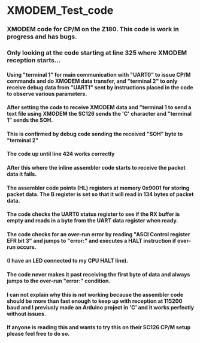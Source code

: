 # XMODEM_Test_code

### XMODEM code for CP/M on the Z180. This code is work in progress and has bugs. 

### Only looking at the code starting at line 325 where XMODEM reception starts...

#### Using "terminal 1" for main communication with "UART0" to issue CP/M commands and do XMODEM data transfer, and "terminal 2" to only receive debug data from "UART1" sent by instructions placed in the code to observe various parameters.

#### After setting the code to receive XMODEM data and "terminal 1 to send a text file using XMODEM the SC126 sends the 'C' character and "terminal 1" sends the SOH. 
#### This is confirmed by debug code sending the received "SOH" byte to "terminal 2"

#### The code up until line 424 works correctly
#### After this where the inline assembler code starts to receive the packet data it fails.
#### The assembler code points (HL) registers at memory 0x9001 for storing packet data. The B register is set so that it will read in 134 bytes of packet data.
#### The code checks the UART0 status register to see if the RX buffer is empty and reads in a byte from the UART data register when ready.
#### The code checks for an over-run error by reading "ASCI Control register EFR bit 3" and jumps to "error:" and executes a HALT instruction if over-run occurs. 
#### (I have an LED connected to my CPU HALT line).

#### The code never makes it past receiving the first byte of data and always jumps to the over-run "error:" condition.

#### I can not explain why this is not working because the assembler code should be more than fast enough to keep up with reception at 115200 baud and I previusly made an Arduino project in 'C' and it works perfectly without issues. 

#### If anyone is reading this and wants to try this on their SC126 CP/M setup please feel free to do so.



